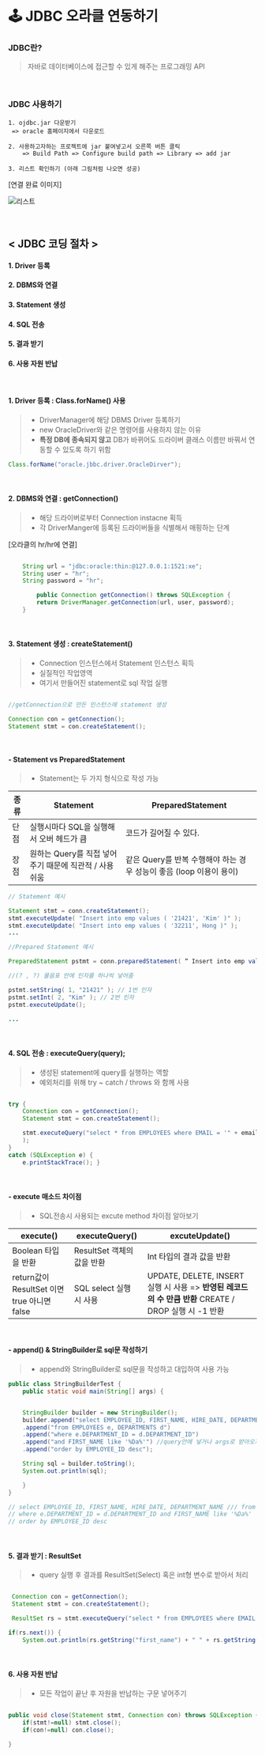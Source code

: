 # 🕹 JDBC 오라클 연동하기

### JDBC란?

> 자바로 데이터베이스에 접근할 수 있게 해주는 프로그래밍 API

<br >

### JDBC 사용하기

    1. ojdbc.jar 다운받기
     => oracle 홈페이지에서 다운로드

    2. 사용하고자하는 프로젝트에 jar 붙여넣고서 오른쪽 버튼 클릭
        => Build Path => Configure build path => Library => add jar

    3. 리스트 확인하기 (아래 그림처럼 나오면 성공)

[연결 완료 이미지]

![리스트](./imgs/list.png)

<br>

## < JDBC 코딩 절차 >

#### 1. Driver 등록

#### 2. DBMS와 연결

#### 3. Statement 생성

#### 4. SQL 전송

#### 5. 결과 받기

#### 6. 사용 자원 반납

<br >

#### 1. Driver 등록 : Class.forName() 사용

> - DriverManager에 해당 DBMS Driver 등록하기
> - new OracleDriver와 같은 명령어를 사용하지 않는 이유
> - **특정 DB에 종속되지 않고** DB가 바뀌어도 드라이버 클래스 이름만 바꿔서 연동할 수 있도록 하기 위함

```java
Class.forName("oracle.jbbc.driver.OracleDirver");
```

<br>

#### 2. DBMS와 연결 : getConnection()

> - 해당 드라이버로부터 Connection instacne 획득
> - 각 DriverManger에 등록된 드라이버들을 식별해서 매핑하는 단계

[오라클의 hr/hr에 연결]

```java

	String url = "jdbc:oracle:thin:@127.0.0.1:1521:xe";
	String user = "hr";
	String password = "hr";

    	public Connection getConnection() throws SQLException {
		return DriverManager.getConnection(url, user, password);
	}

```

<br>

#### 3. Statement 생성 : createStatement()

> - Connection 인스턴스에서 Statement 인스턴스 획득
> - 실질적인 작업영역
> - 여기서 만들어진 statement로 sql 작업 실행

```java

//getConnection으로 만든 인스턴스에 statement 생성

Connection con = getConnection();
Statement stmt = con.createStatement();

```

<br>

#### - Statement vs PreparedStatement

> - Statement는 두 가지 형식으로 작성 가능

| 종류 | Statement                                             | PreparedStatement                                                   |
| ---- | ----------------------------------------------------- | ------------------------------------------------------------------- |
| 단점 | 실행시마다 SQL을 실행해서 오버 헤드가 큼              | 코드가 길어질 수 있다.                                              |
| 장점 | 원하는 Query를 직접 넣어주기 때문에 직관적 / 사용쉬움 | 같은 Query를 반복 수행해야 하는 경우 성능이 좋음 (loop 이용이 용이) |

```java
// Statement 예시

Statement stmt = conn.createStatement();
stmt.executeUpdate( "Insert into emp values ( '21421', 'Kim' )" );
stmt.executeUpdate( "Insert into emp values ( '32211', Hong )" );
...

```

```java
//Prepared Statement 예시

PreparedStatement pstmt = conn.preparedStatement( “ Insert into emp values ( ?, ? ) “ );

//(? , ?) 물음표 안에 인자를 하나씩 넣어줌

pstmt.setString( 1, "21421" ); // 1번 인자
pstmt.setInt( 2, "Kim" ); // 2번 인자
pstmt.executeUpdate();

...
```

<br />

#### 4. SQL 전송 : executeQuery(query);

> - 생성된 statement에 query를 실행하는 역할
> - 예외처리를 위해 try ~ catch / throws 와 함께 사용

```java

try {
    Connection con = getConnection();
    Statement stmt = con.createStatement();

    stmt.executeQuery("select * from EMPLOYEES where EMAIL = '" + email + "'"
	);
}
catch (SQLException e) {
    e.printStackTrace(); }


```

<br>

#### - execute 매소드 차이점

> - SQL전송시 사용되는 excute method 차이점 알아보기

| execute()                                   | executeQuery()             | excuteUpdate()                                                                                        |
| ------------------------------------------- | -------------------------- | ----------------------------------------------------------------------------------------------------- |
| Boolean 타입을 반환                         | ResultSet 객체의 값을 반환 | Int 타입의 결과 값을 반환                                                                             |
| return값이 ResultSet 이면 true 아니면 false | SQL select 실행 시 사용    | UPDATE, DELETE, INSERT 실행 시 사용 => **반영된 레코드의 수 만큼 반환** CREATE / DROP 실행 시 -1 반환 |

<br>

#### - append() & StringBuilder로 sql문 작성하기

> - append와 StringBuilder로 sql문을 작성하고 대입하여 사용 가능

```java
public class StringBuilderTest {
	public static void main(String[] args) {


	StringBuilder builder = new StringBuilder();
	builder.append("select EMPLOYEE_ID, FIRST_NAME, HIRE_DATE, DEPARTMENT_NAME")
	.append("from EMPLOYEES e, DEPARTMENTS d")
	.append("where e.DEPARTMENT_ID = d.DEPARTMENT_ID")
	.append("and FIRST_NAME like '%Da%'") //query안에 넣거나 args로 받아오거나;
	.append("order by EMPLOYEE_ID desc");

	String sql = builder.toString();
	System.out.println(sql);

	}
}

// select EMPLOYEE_ID, FIRST_NAME, HIRE_DATE, DEPARTMENT_NAME /// from EMPLOYEES e, DEPARTMENTS d
// where e.DEPARTMENT_ID = d.DEPARTMENT_ID and FIRST_NAME like '%Da%'
// order by EMPLOYEE_ID desc

```

<br>

#### 5. 결과 받기 : ResultSet

> - query 실행 후 결과를 ResultSet(Select) 혹은 int형 변수로 받아서 처리

```java

 Connection con = getConnection();
 Statement stmt = con.createStatement();

 ResultSet rs = stmt.executeQuery("select * from EMPLOYEES where EMAIL = '" + email + "'");

if(rs.next()) {
    System.out.println(rs.getString("first_name") + " " + rs.getString("salary")); }

```

<br >

#### 6. 사용 자원 반납

> - 모든 작업이 끝난 후 자원을 반납하는 구문 넣어주기

```java

public void close(Statement stmt, Connection con) throws SQLException {
	if(stmt!=null) stmt.close();
	if(con!=null) con.close();

}
```
